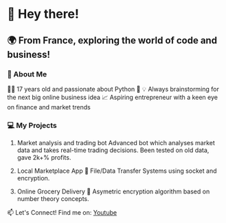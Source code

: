 # 👋 Hey there!
## 🌍 From France, exploring the world of code and business!

### 🚀 About Me
🧑‍💻 17 years old and passionate about Python 🐍
💡 Always brainstorming for the next big online business idea
📈 Aspiring entrepreneur with a keen eye on finance and market trends

### 💻 My Projects
1. Market analysis and trading bot
Advanced bot which analyses market data and takes real-time trading decisions. Been tested on old data, gave 2k+% profits. 

2. Local Marketplace App 🛒
File/Data Transfer Systems using socket and encryption.

3. Online Grocery Delivery 🥦
Asymetric encryption algorithm based on number theory concepts.


📫 Let's Connect! Find me on:
[Youtube](https://www.youtube.com/@manuel-pozzoni?sub_confirmation=1)
